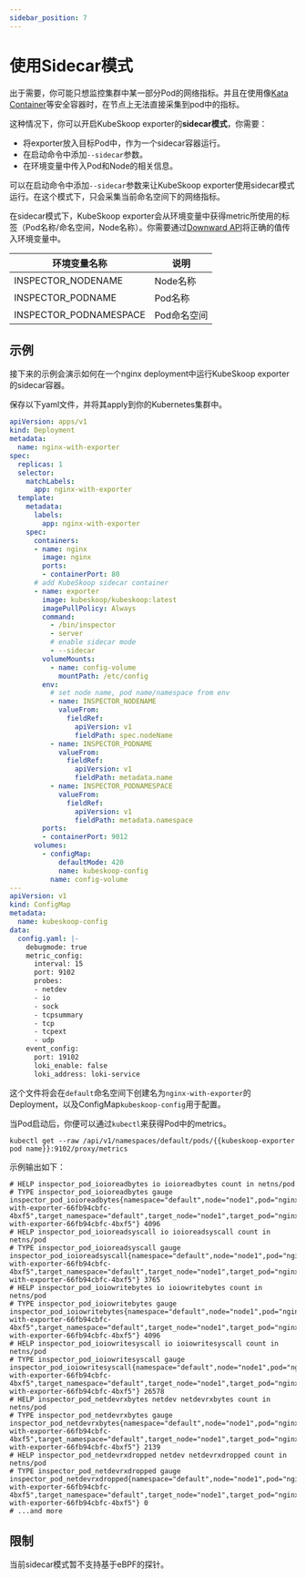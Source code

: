 ```yaml
---
sidebar_position: 7
---
```


# 使用Sidecar模式

出于需要，你可能只想监控集群中某一部分Pod的网络指标。并且在使用像[Kata Container](https://katacontainers.io/)等安全容器时，在节点上无法直接采集到pod中的指标。

这种情况下，你可以开启KubeSkoop exporter的**sidecar模式**，你需要：

- 将exporter放入目标Pod中，作为一个sidecar容器运行。
- 在启动命令中添加`--sidecar`参数。
- 在环境变量中传入Pod和Node的相关信息。

可以在启动命令中添加`--sidecar`参数来让KubeSkoop exporter使用sidecar模式运行。在这个模式下，只会采集当前命名空间下的网络指标。

在sidecar模式下，KubeSkoop exporter会从环境变量中获得metric所使用的标签（Pod名称/命名空间，Node名称）。你需要通过[Downward API](https://kubernetes.io/zh-cn/docs/concepts/workloads/pods/downward-api/)将正确的值传入环境变量中。

| 环境变量名称 | 说明 |
| ---  | ----------- |
| INSPECTOR_NODENAME |  Node名称 |
| INSPECTOR_PODNAME | Pod名称 |
| INSPECTOR_PODNAMESPACE | Pod命名空间 |

## 示例

接下来的示例会演示如何在一个nginx deployment中运行KubeSkoop exporter的sidecar容器。

保存以下yaml文件，并将其apply到你的Kubernetes集群中。

```yaml
apiVersion: apps/v1
kind: Deployment
metadata:
  name: nginx-with-exporter
spec:
  replicas: 1
  selector:
    matchLabels:
      app: nginx-with-exporter
  template:
    metadata:
      labels:
        app: nginx-with-exporter
    spec:
      containers:
      - name: nginx
        image: nginx
        ports:
        - containerPort: 80
      # add KubeSkoop sidecar container
      - name: exporter
        image: kubeskoop/kubeskoop:latest
        imagePullPolicy: Always
        command:
          - /bin/inspector
          - server
          # enable sidecar mode
          - --sidecar
        volumeMounts:
          - name: config-volume
            mountPath: /etc/config
        env:
          # set node name, pod name/namespace from env
          - name: INSPECTOR_NODENAME
            valueFrom:
              fieldRef:
                apiVersion: v1
                fieldPath: spec.nodeName
          - name: INSPECTOR_PODNAME
            valueFrom:
              fieldRef:
                apiVersion: v1
                fieldPath: metadata.name
          - name: INSPECTOR_PODNAMESPACE
            valueFrom:
              fieldRef:
                apiVersion: v1
                fieldPath: metadata.namespace
        ports:
        - containerPort: 9012
      volumes:
        - configMap:
            defaultMode: 420
            name: kubeskoop-config
          name: config-volume
---
apiVersion: v1
kind: ConfigMap
metadata:
  name: kubeskoop-config
data:
  config.yaml: |-
    debugmode: true
    metric_config:
      interval: 15
      port: 9102
      probes:
      - netdev
      - io
      - sock
      - tcpsummary
      - tcp
      - tcpext
      - udp
    event_config:
      port: 19102
      loki_enable: false
      loki_address: loki-service
```

这个文件将会在`default`命名空间下创建名为`nginx-with-exporter`的Deployment，以及ConfigMap`kubeskoop-config`用于配置。

当Pod启动后，你便可以通过`kubectl`来获得Pod中的metrics。

```shell
kubectl get --raw /api/v1/namespaces/default/pods/{{kubeskoop-exporter pod name}}:9102/proxy/metrics
```

示例输出如下：

```plaintext
# HELP inspector_pod_ioioreadbytes io ioioreadbytes count in netns/pod
# TYPE inspector_pod_ioioreadbytes gauge
inspector_pod_ioioreadbytes{namespace="default",node="node1",pod="nginx-with-exporter-66fb94cbfc-4bxf5",target_namespace="default",target_node="node1",target_pod="nginx-with-exporter-66fb94cbfc-4bxf5"} 4096
# HELP inspector_pod_ioioreadsyscall io ioioreadsyscall count in netns/pod
# TYPE inspector_pod_ioioreadsyscall gauge
inspector_pod_ioioreadsyscall{namespace="default",node="node1",pod="nginx-with-exporter-66fb94cbfc-4bxf5",target_namespace="default",target_node="node1",target_pod="nginx-with-exporter-66fb94cbfc-4bxf5"} 3765
# HELP inspector_pod_ioiowritebytes io ioiowritebytes count in netns/pod
# TYPE inspector_pod_ioiowritebytes gauge
inspector_pod_ioiowritebytes{namespace="default",node="node1",pod="nginx-with-exporter-66fb94cbfc-4bxf5",target_namespace="default",target_node="node1",target_pod="nginx-with-exporter-66fb94cbfc-4bxf5"} 4096
# HELP inspector_pod_ioiowritesyscall io ioiowritesyscall count in netns/pod
# TYPE inspector_pod_ioiowritesyscall gauge
inspector_pod_ioiowritesyscall{namespace="default",node="node1",pod="nginx-with-exporter-66fb94cbfc-4bxf5",target_namespace="default",target_node="node1",target_pod="nginx-with-exporter-66fb94cbfc-4bxf5"} 26578
# HELP inspector_pod_netdevrxbytes netdev netdevrxbytes count in netns/pod
# TYPE inspector_pod_netdevrxbytes gauge
inspector_pod_netdevrxbytes{namespace="default",node="node1",pod="nginx-with-exporter-66fb94cbfc-4bxf5",target_namespace="default",target_node="node1",target_pod="nginx-with-exporter-66fb94cbfc-4bxf5"} 2139
# HELP inspector_pod_netdevrxdropped netdev netdevrxdropped count in netns/pod
# TYPE inspector_pod_netdevrxdropped gauge
inspector_pod_netdevrxdropped{namespace="default",node="node1",pod="nginx-with-exporter-66fb94cbfc-4bxf5",target_namespace="default",target_node="node1",target_pod="nginx-with-exporter-66fb94cbfc-4bxf5"} 0
# ...and more
```

## 限制

当前sidecar模式暂不支持基于eBPF的探针。
